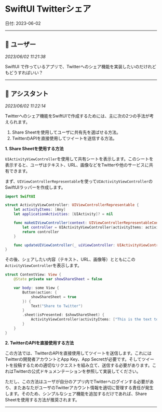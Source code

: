 # SwiftUI Twitterシェア

日付: 2023-06-02

---

## 👤 ユーザー
*2023/06/02 11:21:38*

SwiftUI で作っているアプリで、Twitterへのシェア機能を実装したいのだけれどもどうすればいい？

---

## 🤖 アシスタント
*2023/06/02 11:22:14*

Twitterへのシェア機能をSwiftUIで作成するためには、主に次の2つの手法が考えられます。

1. Share Sheetを使用してユーザに共有先を選ばせる方法。
2. TwitterのAPIを直接使用してツイートを送信する方法。

**1. Share Sheetを使用する方法**

`UIActivityViewController`を使用して共有シートを表示します。このシートを表示すると、ユーザはテキスト、URL、画像などをTwitterや他のサービスに共有できます。

まず、`UIViewControllerRepresentable`を使って`UIActivityViewController`のSwiftUIラッパーを作成します。

```swift
import SwiftUI

struct ActivityViewController: UIViewControllerRepresentable {
    let activityItems: [Any]
    let applicationActivities: [UIActivity]? = nil

    func makeUIViewController(context: UIViewControllerRepresentableContext<ActivityViewController>) -> UIActivityViewController {
        let controller = UIActivityViewController(activityItems: activityItems, applicationActivities: applicationActivities)
        return controller
    }

    func updateUIViewController(_ uiViewController: UIActivityViewController, context: UIViewControllerRepresentableContext<ActivityViewController>) {}
}
```

その後、シェアしたい内容（テキスト、URL、画像等）とともにこの`ActivityViewController`を表示します。

```swift
struct ContentView: View {
    @State private var showShareSheet = false

    var body: some View {
        Button(action: {
            showShareSheet = true
        }) {
            Text("Share to Twitter")
        }
        .sheet(isPresented: $showShareSheet) {
            ActivityViewController(activityItems: ["This is the text to share."])
        }
    }
}
```

**2. TwitterのAPIを直接使用する方法**

この方法では、TwitterのAPIを直接使用してツイートを送信します。これにはTwitterの開発者アカウントとApp Key、App Secretが必要です。そしてツイートを投稿するための適切なリクエストを組み立て、送信する必要があります。これはTwitterの公式ドキュメンテーションを参照して実装してください。

ただし、この方法はユーザが自分のアプリ内でTwitterへログインする必要があり、またあなたがユーザのTwitterアカウント情報を適切に管理する責任が発生します。そのため、シンプルなシェア機能を追加するだけであれば、Share Sheetを使用する方法が推奨されます。

---
